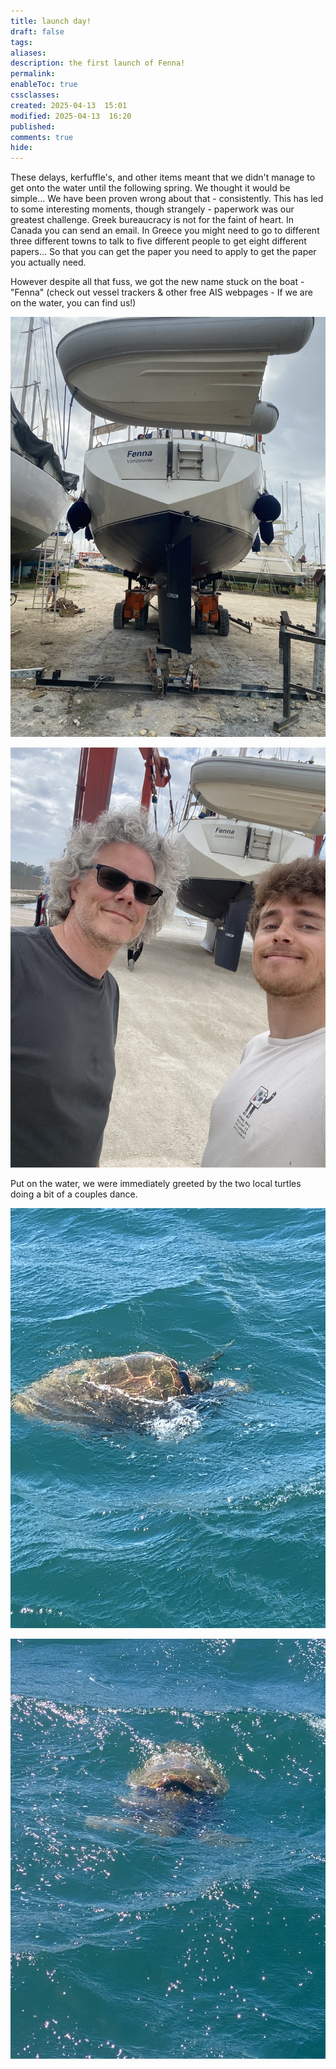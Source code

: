 ```yaml
---
title: launch day!
draft: false
tags: 
aliases: 
description: the first launch of Fenna!
permalink: 
enableToc: true
cssclasses: 
created: 2025-04-13  15:01
modified: 2025-04-13  16:20
published: 
comments: true
hide:
---
```


These delays, kerfuffle's, and other items meant that we didn't manage to get onto the water until the following spring. We thought it would be simple... We have been proven wrong about that - consistently. This has led to some interesting moments, though strangely - paperwork was our greatest challenge. Greek bureaucracy is not for the faint of heart. In Canada you can send an email. In Greece you might need to go to different three different towns to talk to five different people to get eight different papers... So that you can get the paper you need to apply to get the paper you actually need. 

However despite all that fuss, we got the new name stuck on the boat - "Fenna" (check out vessel trackers & other free AIS webpages - If we are on the water, you can find us!)


![](attachments/fenna_on_trailer.jpg)

![](attachments/fenna_first_launch.jpg)

Put on the water, we were immediately greeted by the two local turtles doing a bit of a couples dance. 

![](attachments/turtles_mating.jpg)

![](attachments/turtles_mating2.jpg)
 
 
